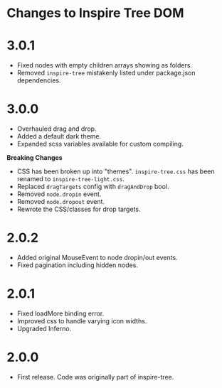 # Changes to Inspire Tree DOM

# 3.0.1

- Fixed nodes with empty children arrays showing as folders.
- Removed `inspire-tree` mistakenly listed under package.json dependencies.

# 3.0.0

- Overhauled drag and drop.
- Added a default dark theme.
- Expanded scss variables available for custom compiling.

**Breaking Changes**

- CSS has been broken up into "themes". `inspire-tree.css` has been renamed to `inspire-tree-light.css`.
- Replaced `dragTargets` config with `dragAndDrop` bool.
- Removed `node.dropin` event.
- Removed `node.dropout` event.
- Rewrote the CSS/classes for drop targets.

# 2.0.2

- Added original MouseEvent to node dropin/out events.
- Fixed pagination including hidden nodes.

# 2.0.1

- Fixed loadMore binding error.
- Improved css to handle varying icon widths.
- Upgraded Inferno.

# 2.0.0

- First release. Code was originally part of inspire-tree.
